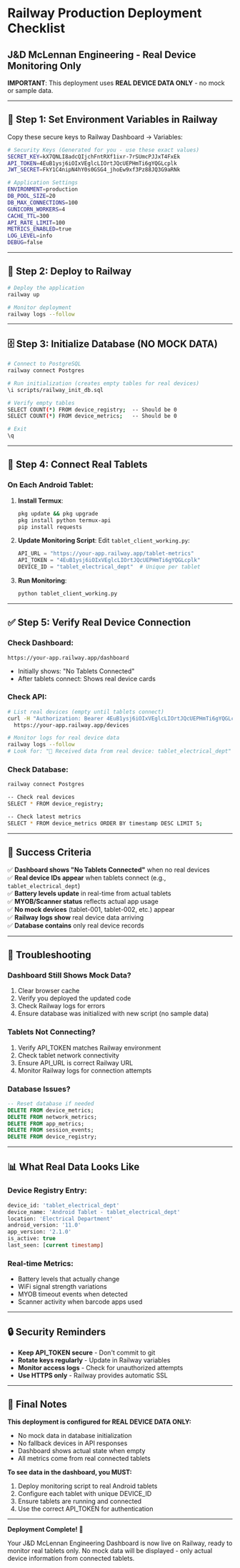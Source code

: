# Railway Production Deployment Checklist
## J&D McLennan Engineering - Real Device Monitoring Only

**IMPORTANT**: This deployment uses **REAL DEVICE DATA ONLY** - no mock or sample data.

---

## 🔐 Step 1: Set Environment Variables in Railway

Copy these secure keys to Railway Dashboard → Variables:

```bash
# Security Keys (Generated for you - use these exact values)
SECRET_KEY=kX7QNLI8adcQIjchFntRXf1ixr-7rSUmcPJJxT4FxEk
API_TOKEN=4EuB1ysj6iOIxVEglcLIOrtJQcUEPHmTi6gYQGLcplk
JWT_SECRET=FkY1C4nipN4hY0s0GSG4_jhoEw9xf3Pz88JQ3G9aRNk

# Application Settings
ENVIRONMENT=production
DB_POOL_SIZE=20
DB_MAX_CONNECTIONS=100
GUNICORN_WORKERS=4
CACHE_TTL=300
API_RATE_LIMIT=100
METRICS_ENABLED=true
LOG_LEVEL=info
DEBUG=false
```

---

## 🚀 Step 2: Deploy to Railway

```bash
# Deploy the application
railway up

# Monitor deployment
railway logs --follow
```

---

## 🗄️ Step 3: Initialize Database (NO MOCK DATA)

```bash
# Connect to PostgreSQL
railway connect Postgres

# Run initialization (creates empty tables for real devices)
\i scripts/railway_init_db.sql

# Verify empty tables
SELECT COUNT(*) FROM device_registry;  -- Should be 0
SELECT COUNT(*) FROM device_metrics;   -- Should be 0

# Exit
\q
```

---

## 📱 Step 4: Connect Real Tablets

### On Each Android Tablet:

1. **Install Termux**:
   ```bash
   pkg update && pkg upgrade
   pkg install python termux-api
   pip install requests
   ```

2. **Update Monitoring Script**:
   Edit `tablet_client_working.py`:
   ```python
   API_URL = "https://your-app.railway.app/tablet-metrics"
   API_TOKEN = "4EuB1ysj6iOIxVEglcLIOrtJQcUEPHmTi6gYQGLcplk"
   DEVICE_ID = "tablet_electrical_dept"  # Unique per tablet
   ```

3. **Run Monitoring**:
   ```bash
   python tablet_client_working.py
   ```

---

## ✅ Step 5: Verify Real Device Connection

### Check Dashboard:
```
https://your-app.railway.app/dashboard
```
- Initially shows: "No Tablets Connected"
- After tablets connect: Shows real device cards

### Check API:
```bash
# List real devices (empty until tablets connect)
curl -H "Authorization: Bearer 4EuB1ysj6iOIxVEglcLIOrtJQcUEPHmTi6gYQGLcplk" \
  https://your-app.railway.app/devices

# Monitor logs for real device data
railway logs --follow
# Look for: "📱 Received data from real device: tablet_electrical_dept"
```

### Check Database:
```bash
railway connect Postgres

-- Check real devices
SELECT * FROM device_registry;

-- Check latest metrics
SELECT * FROM device_metrics ORDER BY timestamp DESC LIMIT 5;
```

---

## 🎯 Success Criteria

✅ **Dashboard shows "No Tablets Connected"** when no real devices  
✅ **Real device IDs appear** when tablets connect (e.g., `tablet_electrical_dept`)  
✅ **Battery levels update** in real-time from actual tablets  
✅ **MYOB/Scanner status** reflects actual app usage  
✅ **No mock devices** (tablet-001, tablet-002, etc.) appear  
✅ **Railway logs show** real device data arriving  
✅ **Database contains** only real device records  

---

## 🚨 Troubleshooting

### Dashboard Still Shows Mock Data?
1. Clear browser cache
2. Verify you deployed the updated code
3. Check Railway logs for errors
4. Ensure database was initialized with new script (no sample data)

### Tablets Not Connecting?
1. Verify API_TOKEN matches Railway environment
2. Check tablet network connectivity
3. Ensure API_URL is correct Railway URL
4. Monitor Railway logs for connection attempts

### Database Issues?
```sql
-- Reset database if needed
DELETE FROM device_metrics;
DELETE FROM network_metrics;
DELETE FROM app_metrics;
DELETE FROM session_events;
DELETE FROM device_registry;
```

---

## 📊 What Real Data Looks Like

### Device Registry Entry:
```sql
device_id: 'tablet_electrical_dept'
device_name: 'Android Tablet - tablet_electrical_dept'
location: 'Electrical Department'
android_version: '11.0'
app_version: '2.1.0'
is_active: true
last_seen: [current timestamp]
```

### Real-time Metrics:
- Battery levels that actually change
- WiFi signal strength variations
- MYOB timeout events when detected
- Scanner activity when barcode apps used

---

## 🔒 Security Reminders

- **Keep API_TOKEN secure** - Don't commit to git
- **Rotate keys regularly** - Update in Railway variables
- **Monitor access logs** - Check for unauthorized attempts
- **Use HTTPS only** - Railway provides automatic SSL

---

## 📝 Final Notes

**This deployment is configured for REAL DEVICE DATA ONLY:**
- No mock data in database initialization
- No fallback devices in API responses
- Dashboard shows actual state when empty
- All metrics come from real connected tablets

**To see data in the dashboard, you MUST:**
1. Deploy monitoring script to real Android tablets
2. Configure each tablet with unique DEVICE_ID
3. Ensure tablets are running and connected
4. Use the correct API_TOKEN for authentication

---

**Deployment Complete! 🎉**

Your J&D McLennan Engineering Dashboard is now live on Railway, ready to monitor real tablets only. No mock data will be displayed - only actual device information from connected tablets. 